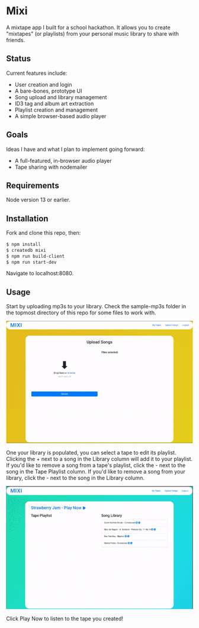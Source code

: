 # Mixi

A mixtape app I built for a school hackathon. It allows you to create "mixtapes" (or playlists) from your personal music library to share with friends.

## Status

Current features include:

* User creation and login
* A bare-bones, prototype UI
* Song upload and library management
* ID3 tag and album art extraction
* Playlist creation and management
* A simple browser-based audio player

## Goals

Ideas I have and what I plan to implement going forward:

* A full-featured, in-browser audio player
* Tape sharing with nodemailer

## Requirements

Node version 13 or earlier.

## Installation

Fork and clone this repo, then:

```
$ npm install
$ createdb mixi
$ npm run build-client
$ npm run start-dev
```

Navigate to localhost:8080.

## Usage

Start by uploading mp3s to your library. Check the sample-mp3s folder in the topmost directory of this repo for some files to work with.

![Upload files](https://github.com/sernano/mixi/raw/master/screenshots/mixi1.gif)

One your library is populated, you can select a tape to edit its playlist. Clicking the + next to a song in the Library column will add it
to your playlist. If you'd like to remove a song from a tape's playlist, click the - next to the song in the Tape Playlist column. If
you'd like to remove a song from your library, click the - next to the song in the Library column.

![Manage library](https://github.com/sernano/mixi/raw/master/screenshots/mixi2.gif)

Click Play Now to listen to the tape you created!
